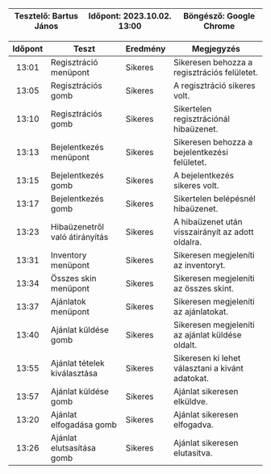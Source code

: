 | Tesztelő: Bartus János | Időpont: 2023.10.02. 13:00 | Böngésző: Google Chrome |
| -------------------------------------|----------|-------------------------|

| Időpont | Teszt                | Eredmény | Megjegyzés                                                            |
|:-------:|----------------------|----------|-----------------------------------------------------------------------|
| 13:01 | Regisztráció menüpont | Sikeres | Sikeresen behozza a regisztrációs felületet. | 
| 13:05 | Regisztrációs gomb | Sikeres | A regisztráció sikeres volt. |
| 13:10 | Regisztrációs gomb | Sikeres | Sikertelen regisztrációnál hibaüzenet. |
| 13:13 | Bejelentkezés menüpont | Sikeres | Sikeresen behozza a bejelentkezési felületet. | 
| 13:15 | Bejelentkezés gomb | Sikeres | A bejelentkezés sikeres volt. |
| 13:17 | Bejelentkezés gomb | Sikeres | Sikertelen belépésnél hibaüzenet. |
| 13:23 | Hibaüzenetről való átirányítás | Sikeres | A hibaüzenet után visszairányít az adott oldalra. |
| 13:31 | Inventory menüpont | Sikeres | Sikeresen megjeleníti az inventoryt. |
| 13:34 | Összes skin menüpont | Sikeres | Sikeresen megjeleníti az összes skint. |
| 13:37 | Ajánlatok menüpont | Sikeres | Sikeresen megjeleníti az ajánlatokat. |
| 13:40 | Ajánlat küldése gomb | Sikeres | Sikeresen megjeleníti az ajánlat küldése oldalt. |
| 13:55 | Ajánlat tételek kiválasztása | Sikeres | Sikeresen ki lehet választani a kivánt adatokat. |
| 13:57 | Ajánlat küldése gomb | Sikeres | Ajánlat sikeresen elküldve. |
| 13:20 | Ajánlat elfogadása gomb | Sikeres | Ajánlat sikeresen elfogadva. |
| 13:26 | Ajánlat elutsasítása gomb | Sikeres | Ajánlat sikeresen elutasítva. |